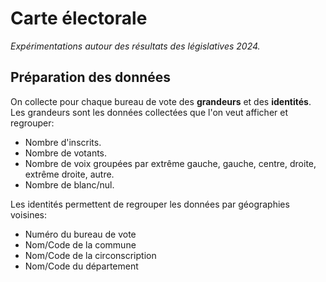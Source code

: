 Carte électorale
================

*Expérimentations autour des résultats des législatives 2024.*

Préparation des données
-----------------------

On collecte pour chaque bureau de vote des **grandeurs** et des **identités**. Les grandeurs sont les données collectées que l'on veut afficher et regrouper:

 - Nombre d'inscrits.
 - Nombre de votants.
 - Nombre de voix groupées par extrême gauche, gauche, centre, droite, extrême droite, autre.
 - Nombre de blanc/nul.

Les identités permettent de regrouper les données par géographies voisines:

 - Numéro du bureau de vote
 - Nom/Code de la commune
 - Nom/Code de la circonscription
 - Nom/Code du département
